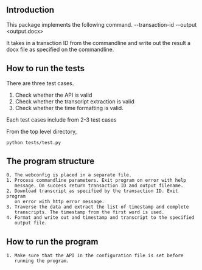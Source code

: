 ## Introduction

This package implements the following command.
    <COMMAND> --transaction-id <ID> --output <output.docx>

It takes in a transction ID from the commandline and write out the result
a docx file as specified on the commandline.

## How to run the tests

There are three test cases.

1. Check whether the API is valid
2. Check whether the transcript extraction is valid
3. Check whether the time formatting is valid.

Each test cases include from 2-3 test cases

From the top level directory, 

    python tests/test.py


## The program structure

    0. The webconfig is placed in a separate file.
    1. Process commandline parameters. Exit program on error with help
       message. On success return transaction ID and output filename.
    2. Download transcript as specified by the transaction ID. Exit program
       on error with http error message.
    3. Traverse the data and extract the list of timestamp and complete
       transcripts. The timestamp from the first word is used.
    4. Format and write out and timestamp and transcript to the specified
       output file.

## How to run the program

    1. Make sure that the API in the configuration file is set before
       running the program.
